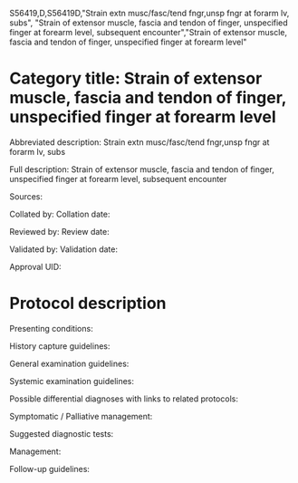 S56419,D,S56419D,"Strain extn musc/fasc/tend fngr,unsp fngr at forarm lv, subs", "Strain of extensor muscle, fascia and tendon of finger, unspecified finger at forearm level, subsequent encounter","Strain of extensor muscle, fascia and tendon of finger, unspecified finger at forearm level"
# Category title: Strain of extensor muscle, fascia and tendon of finger, unspecified finger at forearm level

Abbreviated description: Strain extn musc/fasc/tend fngr,unsp fngr at forarm lv, subs

Full description: Strain of extensor muscle, fascia and tendon of finger, unspecified finger at forearm level, subsequent encounter

Sources:

Collated by:
Collation date:

Reviewed by:
Review date:

Validated by:
Validation date:

Approval UID:

# Protocol description

Presenting conditions:

History capture guidelines:

General examination guidelines:

Systemic examination guidelines:

Possible differential diagnoses with links to related protocols:

Symptomatic / Palliative management:

Suggested diagnostic tests:

Management:

Follow-up guidelines:
